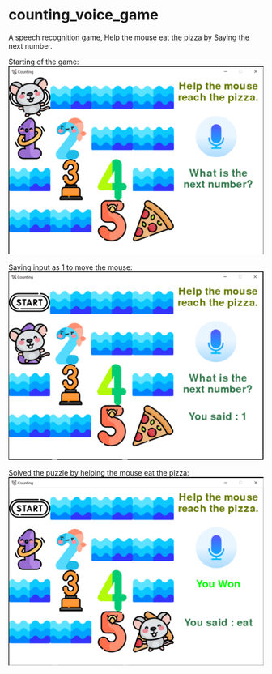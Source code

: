 # counting_voice_game
A speech recognition game, Help the mouse eat the pizza by Saying the next number.

Starting of the game:
![start_img](assests/screenshots/start.png)

Saying input as 1 to move the mouse:
![first_input](assests/screenshots/1.png)

Solved the puzzle by helping the mouse eat the pizza:
![win](assests/screenshots/won.png)
